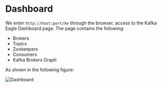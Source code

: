 # Dashboard

We enter ```http://host:port/ke``` through the browser, access to the Kafka Eagle Dashboard page. The page contains the following:
  * Brokers
  * Topics
  * Zookeepers
  * Consumers
  * Kafka Brokers Graph

As shown in the following figure:

![Dashboard](../res/dashboard@2x.png)
